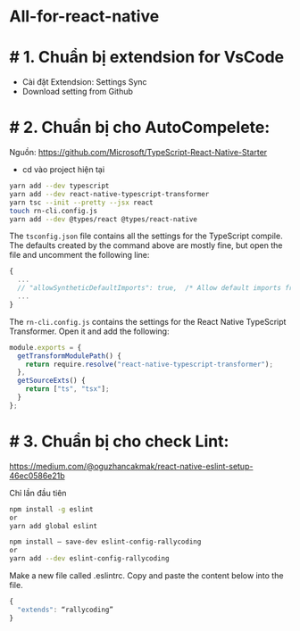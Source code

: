 # All-for-react-native

# #  1. Chuẩn bị extendsion for VsCode
- Cài đặt Extendsion: Settings Sync 
- Download setting from Github

# #  2. Chuẩn bị cho AutoCompelete:
Nguồn: https://github.com/Microsoft/TypeScript-React-Native-Starter
- cd vào project hiện tại
```sh
yarn add --dev typescript
yarn add --dev react-native-typescript-transformer
yarn tsc --init --pretty --jsx react
touch rn-cli.config.js
yarn add --dev @types/react @types/react-native
```

The `tsconfig.json` file contains all the settings for the TypeScript compile.
The defaults created by the command above are mostly fine, but open the file and uncomment the following line:

```js
{
  ...
  // "allowSyntheticDefaultImports": true,  /* Allow default imports from modules with no default export. This does not affect code emit, just typechecking. */
  ...
}
```

The `rn-cli.config.js` contains the settings for the React Native TypeScript Transformer.
Open it and add the following:

```js
module.exports = {
  getTransformModulePath() {
    return require.resolve("react-native-typescript-transformer");
  },
  getSourceExts() {
    return ["ts", "tsx"];
  }
};
```
# #  3. Chuẩn bị cho check Lint:
https://medium.com/@oguzhancakmak/react-native-eslint-setup-46ec0586e21b

Chỉ lần đầu tiên

```sh
npm install -g eslint
or
yarn add global eslint
```

```sh
npm install — save-dev eslint-config-rallycoding
or
yarn add --dev eslint-config-rallycoding
```

Make a new file called .eslintrc. Copy and paste the content below into the file.
```js
{
  "extends": “rallycoding”
}
```
